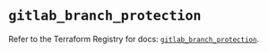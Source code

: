 # `gitlab_branch_protection`

Refer to the Terraform Registry for docs: [`gitlab_branch_protection`](https://registry.terraform.io/providers/gitlabhq/gitlab/16.11.0/docs/resources/branch_protection).

